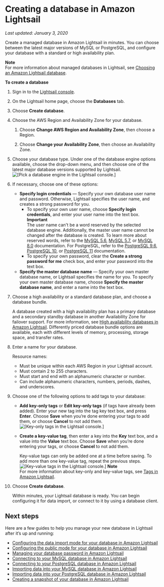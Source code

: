 # Creating a database in Amazon Lightsail<a name="amazon-lightsail-creating-a-database"></a>

 *Last updated: January 3, 2020* 

Create a managed database in Amazon Lightsail in minutes\. You can choose between the latest major versions of MySQL or PostgreSQL, and configure your database with a standard or high availability plan\.

**Note**  
For more information about managed databases in Lightsail, see [Choosing an Amazon Lightsail database](amazon-lightsail-choosing-a-database.md)\.

**To create a database**

1. Sign in to the [Lightsail console](https://lightsail.aws.amazon.com/)\.

1. On the Lightsail home page, choose the **Databases** tab\.

1. Choose **Create database**\.

1. Choose the AWS Region and Availability Zone for your database\.

   1. Choose **Change AWS Region and Availability Zone**, then choose a Region\.

   1. Choose **Change your Availability Zone**, then choose an Availability Zone\.

1. Choose your database type\. Under one of the database engine options available, choose the drop\-down menu, and then choose one of the latest major database versions supported by Lightsail\.  
![\[Pick a database engine in the Lightsail console.\]](https://s3-us-west-2.amazonaws.com/parkside-localized-docs-devo/v1/en_us/b3f6d19f6c5a2810c4336f10d978ee98/images/amazon-lightsail-pick-your-database.png)

1. If necessary, choose one of these options:
   + **Specify login credentials** — Specify your own database user name and password\. Otherwise, Lightsail specifies the user name, and creates a strong password for you\. 
     + To specify your own user name, choose **Specify login credentials**, and enter your user name into the text box\.
**Important**  
The user name can't be a word reserved by the selected database engine\. Additionally, the master user name cannot be changed after the database is created\. To learn more about reserved words, refer to the [MySQL 5\.6](https://dev.mysql.com/doc/refman/5.6/en/keywords.html), [MySQL 5\.7](https://dev.mysql.com/doc/refman/5.7/en/keywords.html), or [MySQL 8\.0](https://dev.mysql.com/doc/refman/8.0/en/keywords.html) documentation\. For PostgreSQL, refer to the [PostgreSQL 9\.6](https://www.postgresql.org/docs/9.6/sql-keywords-appendix.html), [PostgreSQL 10](https://www.postgresql.org/docs/10/sql-keywords-appendix.html), or [PostgreSQL 11](https://www.postgresql.org/docs/11/sql-keywords-appendix.html) documentation\.
     + To specify your own password, clear the **Create a strong password for me** check box, and enter your password into the text box\. 
   + **Specify the master database name** — Specify your own master database name, or Lightsail specifies the name for you\. To specify your own master database name, choose **Specify the master database name**, and enter a name into the text box\.

1. Choose a high availability or a standard database plan, and choose a database bundle\.

   A database created with a high availability plan has a primary database and a secondary standby database in another Availability Zone for failover support\. For more information, see [High availability databases in Amazon Lightsail](amazon-lightsail-high-availability-databases.md)\. Differently priced database bundle options are available, each with different levels of memory, processing, storage space, and transfer rates\.

1. Enter a name for your database\.

   Resource names:
   + Must be unique within each AWS Region in your Lightsail account\.
   + Must contain 2 to 255 characters\.
   + Must start and end with an alphanumeric character or number\.
   + Can include alphanumeric characters, numbers, periods, dashes, and underscores\.

1. Choose one of the following options to add tags to your database:
   + **Add key\-only tags** or **Edit key\-only tags** \(if tags have already been added\)\. Enter your new tag into the tag key text box, and press **Enter**\. Choose **Save** when you’re done entering your tags to add them, or choose **Cancel** to not add them\.  
![\[Key-only tags in the Lightsail console.\]](https://s3-us-west-2.amazonaws.com/parkside-localized-docs-devo/v1/en_us/b3f6d19f6c5a2810c4336f10d978ee98/images/amazon-lightsail-key-only-tags.png)
   + **Create a key\-value tag**, then enter a key into the **Key** text box, and a value into the **Value** text box\. Choose **Save** when you’re done entering your tags, or choose **Cancel** to not add them\.

     Key\-value tags can only be added one at a time before saving\. To add more than one key\-value tag, repeat the previous steps\.  
![\[Key-value tags in the Lightsail console.\]](https://s3-us-west-2.amazonaws.com/parkside-localized-docs-devo/v1/en_us/b3f6d19f6c5a2810c4336f10d978ee98/images/amazon-lightsail-key-value-tag.png)
**Note**  
For more information about key\-only and key\-value tags, see [Tags in Amazon Lightsail](amazon-lightsail-tags.md)\.

1. Choose **Create database**\.

   Within minutes, your Lightsail database is ready\. You can begin configuring it for data import, or connect to it by using a database client\.

## Next steps<a name="creating-a-database-next-steps"></a>

Here are a few guides to help you manage your new database in Lightsail after it’s up and running:
+ [Configuring the data import mode for your database in Amazon Lightsail](amazon-lightsail-configuring-database-data-import-mode.md)
+ [Configuring the public mode for your database in Amazon Lightsail](amazon-lightsail-configuring-database-public-mode.md)
+ [Managing your database password in Amazon Lightsail](amazon-lightsail-managing-database-password.md)
+ [Connecting to your MySQL database in Amazon Lightsail](amazon-lightsail-connecting-to-your-mysql-database.md)
+ [Connecting to your PostgreSQL database in Amazon Lightsail](amazon-lightsail-connecting-to-your-postgres-database.md)
+ [Importing data into your MySQL database in Amazon Lightsail](amazon-lightsail-importing-data-into-your-mysql-database.md)
+ [Importing data into your PostgreSQL database in Amazon Lightsail](amazon-lightsail-importing-data-into-your-postgres-database.md)
+ [Creating a snapshot of your database in Amazon Lightsail](amazon-lightsail-creating-a-database-snapshot.md)